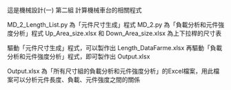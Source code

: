 這是機械設計(一) 第二組 計算機械車台的相關程式

MD_2_Length_List.py 為「元件尺寸生成」程式
MD_2.py 為「負載分析和元件強度分析」程式
Up_Area_size.xlsx 和 Down_Area_size.xlsx 為上下拉桿的尺寸表

驅動「元件尺寸生成」程式，可以製作出 Length_DataFarme.xlsx
再驅動「負載分析和元件強度分析」程式，即可製作出 Output.xlsx

Output.xlsx 為「所有尺寸組的負載分析和元件強度分析」的Excel檔案，用此檔案可以分析元件長度、負載、元件強度之間的關係
